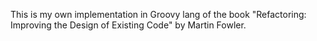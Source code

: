 This is my own implementation in Groovy lang of the book "Refactoring: Improving the Design of Existing Code" by Martin Fowler.

